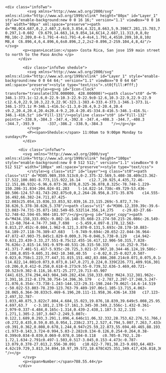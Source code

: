     <div class="infoTwo">
              <svg xmlns="http://www.w3.org/2000/svg" xmlns:xlink="http://www.w3.org/1999/xlink" height="80px" id="Layer_1" style="enable-background:new 0 0 16 16;" version="1.1" viewBox="0 0 16 16" width="80px" xml:space="preserve"><path d="M8,0C4.687,0,2,2.687,2,6c0,3.854,4.321,8.663,5,9.398C7.281,15.703,7.516,16,8,16s0.719-0.297,1-0.602  C9.679,14.663,14,9.854,14,6C14,2.687,11.313,0,8,0z M8,10c-2.209,0-4-1.791-4-4s1.791-4,4-4s4,1.791,4,4S10.209,10,8,10z M8,4  C6.896,4,6,4.896,6,6s0.896,2,2,2s2-0.896,2-2S9.104,4,8,4z"/></svg>
            <p><span>Location:</span> Costa Rica, San jose 159 main street to north to the Paso Ancho </p>
          </div>

            <div class="infoTwo shedule">
              <svg xmlns="http://www.w3.org/2000/svg" xmlns:xlink="http://www.w3.org/1999/xlink" id="Layer_1" style="enable-background:new 0 0 64 64;" version="1.1" viewBox="0 0 64 64" xml:space="preserve"><style type="text/css">.st0{fill:#fff;}
                </style><g><g id="Icon-Clock" transform="translate(378.000000, 428.000000)"><path class="st0" d="M-346.1-373.1c-12.6,0-22.9-10.3-22.9-22.9c0-12.6,10.3-22.9,22.9-22.9     c12.6,0,22.9,10.3,22.9,22.9C-323.1-383.4-333.4-373.1-346.1-373.1L-346.1-373.1z M-346.1-416.5c-11.3,0-20.4,9.2-20.4,20.4     s9.2,20.4,20.4,20.4s20.4-9.2,20.4-20.4S-334.8-416.5-346.1-416.5L-346.1-416.5z" id="Fill-131"/><polyline class="st0" id="Fill-132" points="-338.9,-384.3 -347.4,-392.8 -347.4,-408.3 -344.7,-408.3 -344.7,-393.9      -337,-386.2 -338.9,-384.3    "/></g></g>
              </svg>
              <P><span>Shedule:</span> 11:00am to 9:00pm Monday to sunday</P>
            </div>

          <div class="infoTwo">
            <svg xmlns="http://www.w3.org/2000/svg" xmlns:xlink="http://www.w3.org/1999/xlink" height="100px" style="enable-background:new 0 0 512 512;" version="1.1" viewBox="0 0 512 512" width="100px" xml:space="preserve"><style type="text/css">
              </style><g class="st2" id="layer"><g class="st0"><path class="st1" d="M305.989,359.513c0,0-2.375-32.569,5.408-38.409c23.362-17.522,100.801-8.773,115.922,16.14    c12.7,20.925,4.435,72.46-12.151,86.932c-6.96,6.073-36.078,8.325-36.078,8.325c-78.748-1.229-150.286-31.834-204.024-81.283    l-14.822-14.738c-49.729-53.436-80.506-124.57-81.743-202.875c0,0,2.264-28.956,8.371-35.876    c14.555-16.492,66.382-24.711,87.425-12.083c25.054,15.036,33.853,92.039,16.23,115.269c-5.872,7.74-38.626,5.378-38.626,5.378"/><path class="st1" d="M306.12,359.39c-39.6-13.083-74.731-35.871-102.549-65.532l14.356,14.275    c-29.83-27.66-52.748-62.594-65.904-101.97"/></g></g><g id="layer_copy"><path d="M434.158,333.092c-9.802-16.148-35.668-23.274-50.215-26.086c-26.549-5.13-60.764-4.74-77.348,7.698   c-5.459,4.097-8.178,12.563-8.813,27.452c-0.084,1.962-0.121,3.878-0.131,5.693c-28.178-10.883-54.189-27.118-76.389-47.683   l-9.749-9.694c-20.652-22.044-36.964-47.872-47.903-75.845c1.829-0.009,3.76-0.046,5.738-0.129   c14.942-0.631,23.439-3.33,27.551-8.75c12.455-16.417,12.906-50.315,7.828-76.626c-2.815-14.591-9.979-40.531-26.315-50.335   c-16.252-9.754-41.371-7.401-51.417-5.935c-20.725,3.021-37.967,10.344-46.124,19.586c-7.108,8.055-9.605,31.042-10.348,40.55   c-0.02,0.25-0.027,0.507-0.023,0.758c1.223,77.447,31.015,151.402,83.886,208.214c0.071,0.075,0.143,0.181,0.216,0.254   l14.822,14.801c0.073,0.073,0.147,0.271,0.224,0.339C226.771,409.916,301.107,439,378.965,441c0.041,0,0.083,0,0.124,0   c0.206,0,0.412-0.258,0.618-0.273c9.55-0.739,32.636-3.469,40.721-10.523c9.302-8.116,16.671-25.277,19.713-45.907   C441.615,374.294,443.984,349.282,434.158,333.092z M424.312,381.962c-2.391,16.212-8.179,30.754-14.396,36.179   c-2.787,2.297-17.248,5.247-31.076,6.354c-73.738-1.243-144.123-29.31-198.244-79.062l-14.6-14.519   c-50.022-53.803-78.239-123.763-79.489-197.06c1.105-13.715,4.063-28.065,6.364-30.833c5.469-6.196,20.111-11.958,36.436-14.338   c17.123-2.497,32.787-1.033,40.875,3.822c7.804,4.684,15.023,19.876,18.839,39.649c5.008,25.95,2.982,53.224-4.697,63.7   c-3.101,2.178-17.161,3.345-30.349,2.556c-1.432-0.361-2.979-0.337-4.484,0.165c-1.314,0.439-2.438,1.187-3.32,2.135   c-1.271,1.305-2.107,3.047-2.249,5.007c-0.122,1.689,0.293,3.291,1.096,4.646c11.06,32.332,28.753,62.276,51.766,87.73   c0.272,0.435,0.59,0.85,0.954,1.238c2.371,2.527,4.794,5.007,7.263,7.433c2.445,2.461,4.941,4.874,7.49,7.236   c0.391,0.362,0.808,0.678,1.244,0.947c25.59,22.873,55.694,40.465,88.193,51.458c1.354,0.8,2.954,1.213,4.643,1.086   c1.973-0.143,3.724-0.994,5.03-2.282c0.134-0.126,0.254-0.264,0.38-0.399c0.034-0.039,0.069-0.078,0.104-0.118   c0.705-0.792,1.28-1.72,1.634-2.791c0.497-1.503,0.517-3.045,0.153-4.473c-0.787-13.079,0.378-27.013,2.556-30.091   c10.622-7.701,38.23-9.693,64.483-4.62c19.729,3.813,34.894,10.97,39.572,18.678C425.351,349.417,426.818,364.962,424.312,381.962z   "/></g>
            </svg>
            <p><span>Number:</span>788.55.44</p>
          </div>